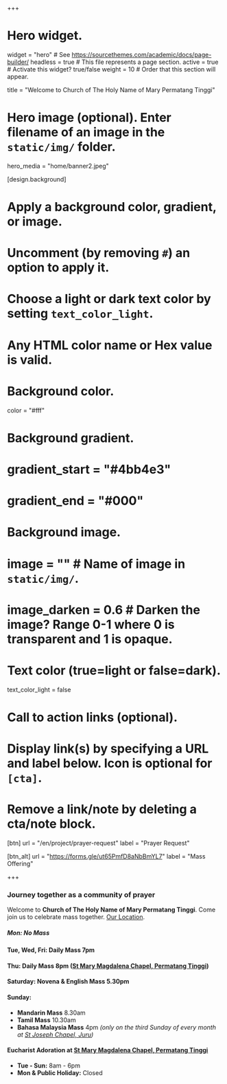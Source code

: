 +++
# Hero widget.
widget = "hero"  # See https://sourcethemes.com/academic/docs/page-builder/
headless = true  # This file represents a page section.
active = true  # Activate this widget? true/false
weight = 10  # Order that this section will appear.

title = "Welcome to Church of The Holy Name of Mary Permatang Tinggi"

# Hero image (optional). Enter filename of an image in the `static/img/` folder.
hero_media = "home/banner2.jpeg"

[design.background]
  # Apply a background color, gradient, or image.
  #   Uncomment (by removing `#`) an option to apply it.
  #   Choose a light or dark text color by setting `text_color_light`.
  #   Any HTML color name or Hex value is valid.

  # Background color.
  color = "#fff"

  # Background gradient.
  # gradient_start = "#4bb4e3"
  # gradient_end = "#000"

  # Background image.
  # image = ""  # Name of image in `static/img/`.
  # image_darken = 0.6  # Darken the image? Range 0-1 where 0 is transparent and 1 is opaque.

  # Text color (true=light or false=dark).
  text_color_light = false

# Call to action links (optional).
#   Display link(s) by specifying a URL and label below. Icon is optional for `[cta]`.
#   Remove a link/note by deleting a cta/note block.
[btn]
  url = "/en/project/prayer-request"
  label = "Prayer Request"

[btn_alt]
  url = "https://forms.gle/ut65PmfD8aNbBmYL7"
  label = "Mass Offering"

+++
### Journey together as a community of prayer
Welcome to **Church of The Holy Name of Mary Permatang Tinggi**. Come join us to celebrate mass together. [Our Location](https://goo.gl/maps/KrdspqMCE5Ph75Qe7).

##### Mon: No Mass
#### Tue, Wed, Fri: Daily Mass 7pm
#### Thu: Daily Mass 8pm ([St Mary Magdalena Chapel, Permatang Tinggi](https://goo.gl/maps/aXhaphtsp1jxXSkYA))
#### Saturday: Novena & English Mass 5.30pm
#### Sunday:
- **Mandarin Mass** 8.30am
- **Tamil Mass** 10.30am
- **Bahasa Malaysia Mass** 4pm *(only on the third Sunday of every month at [St Joseph Chapel, Juru](https://goo.gl/maps/7MYpwFbJVaFvSCni7))*

#### Eucharist Adoration at [St Mary Magdalena Chapel, Permatang Tinggi](https://goo.gl/maps/aXhaphtsp1jxXSkYA)
- **Tue - Sun:** 8am - 6pm
- **Mon & Public Holiday:** Closed